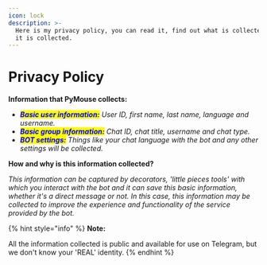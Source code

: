 ```yaml
---
icon: lock
description: >-
  Here is my privacy policy, you can read it, find out what is collected and why
  it is collected.
---
```


# Privacy Policy

**Information that PyMouse collects:**

* _<mark style="color:blue;">**Basic user information:**</mark> User ID, first name, last name, language and username._
* _<mark style="color:blue;">**Basic group information:**</mark>_ _Chat ID, chat title, username and chat type._
* _<mark style="color:blue;">**BOT settings:**</mark>_ _Things like your chat language with the bot and any other settings will be collected._

**How and why is this information collected?**

_This information can be captured by decorators, 'little pieces tools' with which you interact with the bot and it can save this basic information, whether it's a direct message or not. In this case, this information may be collected to improve the experience and functionality of the service provided by the bot._

{% hint style="info" %}
**Note:**&#x20;

All the information collected is public and available for use on Telegram, but we don't know your 'REAL' identity.
{% endhint %}
